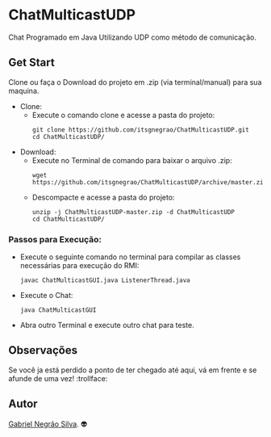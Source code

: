 # ChatMulticastUDP
Chat Programado em Java Utilizando UDP como método de comunicação.

## Get Start
Clone ou faça o Download do projeto em .zip (via terminal/manual) para sua maquina.
- Clone:
  - Execute o comando clone e acesse a pasta do projeto:
    ```
    git clone https://github.com/itsgnegrao/ChatMulticastUDP.git
    cd ChatMulticastUDP/
    ```
- Download:
  - Execute no Terminal de comando para baixar o arquivo  .zip:
    ```
    wget https://github.com/itsgnegrao/ChatMulticastUDP/archive/master.zip
    ```
  - Descompacte e acesse a pasta do projeto:
    ```
    unzip -j ChatMulticastUDP-master.zip -d ChatMulticastUDP
    cd ChatMulticastUDP/
    ```
### Passos para Execução:
- Execute o seguinte comando no terminal para compilar as classes necessárias para execução do RMI:
  ```
  javac ChatMulticastGUI.java ListenerThread.java
  ```
- Execute o Chat:
  ```
  java ChatMulticastGUI
  ```
- Abra outro Terminal e execute outro chat para teste.

## Observações
Se você ja está perdido a ponto de ter chegado até aqui, vá em frente e se afunde de uma vez! :trollface:
## Autor
[Gabriel Negrão Silva](https://github.com/itsgnegrao). :alien:
